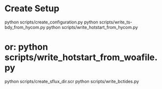 Create Setup
============

python scripts/create_configuration.py
python scripts/write_ts-bdy_from_hycom.py
python scripts/write_hotstart_from_hycom.py
# or: python scripts/write_hotstart_from_woafile.py
python scripts/create_sflux_dir.scr
python scripts/write_bctides.py
